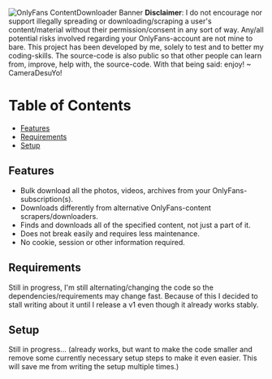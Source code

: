 ![OnlyFans ContentDownloader Banner](https://lh5.googleusercontent.com/mC_9bX1jq-ilPlq_JzwUy2h-illSxDOulweGjLOy89zCA0a2nYr0bdSd1SOPUamyOlNQtS-qSQCrVdtUJag=w1920-h927)
**Disclaimer**: I do not encourage nor support illegally spreading or downloading/scraping a user's content/material without their permission/consent in any sort of way. Any/all potential risks involved regarding your OnlyFans-account are not mine to bare. This project has been developed by me, solely to test and to better my coding-skills. The source-code is also public so that other people can learn from, improve, help with, the source-code. With that being said: enjoy! ~ CameraDesuYo!

# Table of Contents  
- [Features](#Features)
- [Requirements](#Requirements)
- [Setup](#Setup)

## Features
- Bulk download all the photos, videos, archives from your OnlyFans-subscription(s).
- Downloads differently from alternative OnlyFans-content scrapers/downloaders.
- Finds and downloads all of the specified content, not just a part of it.
- Does not break easily and requires less maintenance.
- No cookie, session or other information required.

## Requirements
Still in progress, I'm still alternating/changing the code so the dependencies/requirements may change fast. Because of this I decided to stall writing about it until I release a v1 even though it already works stably.

## Setup
Still in progress... (already works, but want to make the code smaller and remove some currently necessary setup steps to make it even easier. This will save me from writing the setup multiple times.)
